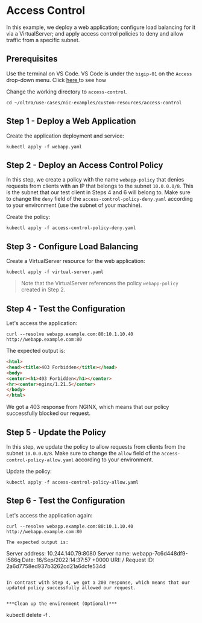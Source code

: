 # Access Control

In this example, we deploy a web application; configure load balancing for it via a VirtualServer; and apply access control policies to deny and allow traffic from a specific subnet.

## Prerequisites
Use the terminal on VS Code. VS Code is under the `bigip-01` on the `Access` drop-down menu. Click <a href="https://raw.githubusercontent.com/F5EMEA/oltra/main/vscode.png"> here </a> to see how 

Change the working directory to `access-control`.
```
cd ~/oltra/use-cases/nic-examples/custom-resources/access-control
```

## Step 1 - Deploy a Web Application

Create the application deployment and service:
```
kubectl apply -f webapp.yaml
```

## Step 2 - Deploy an Access Control Policy

In this step, we create a policy with the name `webapp-policy` that denies requests from clients with an IP that belongs to the subnet `10.0.0.0/8`. This is the subnet that our test client in Steps 4 and 6 will belong to. Make sure to change the `deny` field of the `access-control-policy-deny.yaml` according to your environment (use the subnet of your machine).

Create the policy:
```
kubectl apply -f access-control-policy-deny.yaml
```

## Step 3 - Configure Load Balancing

Create a VirtualServer resource for the web application:
```
kubectl apply -f virtual-server.yaml
```

> Note that the VirtualServer references the policy `webapp-policy` created in Step 2.

## Step 4 - Test the Configuration

Let's access the application:
```
curl --resolve webapp.example.com:80:10.1.10.40 http://webapp.example.com:80
```

The expected output is:
```html
<html>
<head><title>403 Forbidden</title></head>
<body>
<center><h1>403 Forbidden</h1></center>
<hr><center>nginx/1.21.5</center>
</body>
</html>
```

We got a 403 response from NGINX, which means that our policy successfully blocked our request. 

## Step 5 - Update the Policy

In this step, we update the policy to allow requests from clients from the subnet `10.0.0.0/8`. Make sure to change the `allow` field of the `access-control-policy-allow.yaml` according to your environment. 

Update the policy:
```
kubectl apply -f access-control-policy-allow.yaml
```

## Step 6 - Test the Configuration

Let's access the application again:
```
curl --resolve webapp.example.com:80:10.1.10.40 http://webapp.example.com:80

The expected output is:
```
Server address: 10.244.140.79:8080
Server name: webapp-7c6d448df9-l586q
Date: 16/Sep/2022:14:37:57 +0000
URI: /
Request ID: 2a6d7758ed937b3262cd21a6dcfe534d
```

In contrast with Step 4, we got a 200 response, which means that our updated policy successfully allowed our request.


***Clean up the environment (Optional)***
```
kubectl delete -f .
```